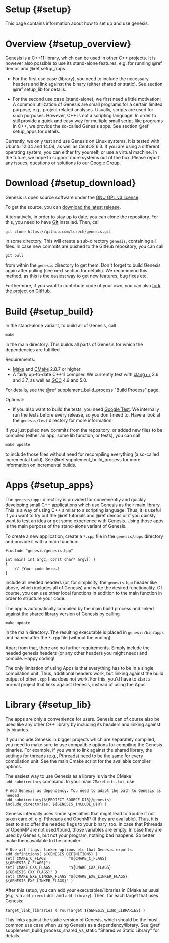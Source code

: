 Setup {#setup}
============

This page contains information about how to set up and use genesis.

# Overview {#setup_overview}

<!--
The functionality of genesis can be used in two ways:

 *  As a C++ library.
 *  As a Python module.
-->

Genesis is a C++11 library, which can be used in other C++ projects. It is however also possible
to use its stand-alone features, e.g. for running @ref demos and @ref setup_apps.

 *  For the first use case (library), you need to include the necessary headers and link against the
    binary (either shared or static). See section @ref setup_lib for details.

 *  For the second use case (stand-alone), we first need a little motivation:
    A common utilization of Genesis are small programs for a certain limited purpose, e.g., project
    related analyses. Usually, scripts are used for such purposes. However, C++ is not a scripting
    language. In order to still provide a quick and easy way for multiple small script-like programs
    in C++, we provide the so-called Genesis apps. See section @ref setup_apps for details.

<!--
In addition to C++, the classes and functions are (mostly) exported to Python. The Genesis module
can be imported and used as any other Python module. See section @ref setup_python.
-->

Currently, we only test and use Genesis on Linux systems. It is tested with Ubuntu 12.04 and 14.04,
as well as CentOS 6.3. If you are using a different operating system, you can either try yourself,
or use a virtual machine. In the future, we hope to support more systems out of the box.
Please report any issues, questions or solutions to our
[Google Group](https://groups.google.com/forum/#!forum/phylogenetic-placement).

# Download {#setup_download}

Genesis is open source software under the [GNU GPL v3 license](http://www.gnu.org/licenses/gpl.html).

To get the source, you can [download the latest release](https://github.com/lczech/genesis/releases).

Alternatively, in order to stay up to date, you can clone the repository. For this, you need to have
[Git](https://git-scm.com/) installed. Then, call

    git clone https://github.com/lczech/genesis.git

in some directory. This will create a sub-directory `genesis`, containing all files. In case new
commits are pushed to the GitHub repository, you can call

    git pull

from within the `genesis` directory to get them. Don't forget to build Genesis again after pulling
(see next section for details).
We recommend this method, as this is the easiest way to get new features, bug fixes etc.

Furthermore, if you want to contribute code of your own, you can also
[fork the project on GitHub](https://github.com/lczech/genesis).

# Build {#setup_build}

In the stand-alone variant, to build all of Genesis, call

    make

in the main directory. This builds all parts of Genesis for which the dependencies are fulfilled.

Requirements:

 *  [Make](https://www.gnu.org/software/make/) and [CMake](https://cmake.org/) 2.8.7 or higher.
 *  A fairly up-to-date C++11 compiler. We currently test with [clang++](http://clang.llvm.org/)
    3.6 and 3.7, as well as [GCC](https://gcc.gnu.org/) 4.9 and 5.0.

<!-- The requirements are of course also needed when using Genesis as a library. -->
For details, see the @ref supplement_build_process "Build Process" page.

Optional:

<!--
 *  The Python module requires [Boost Python](www.boost.org/doc/libs/release/libs/python/)
    1.41 or higher. Frankly, this is a huge requirement, but currently this is the way it is.
    You might need to compile Boost Python with the `-fPIC` flag to work properly.

    To build the Python module, you need CMake 2.8.12 or higher.
-->
 *  If you also want to build the tests, you need [Google Test](https://github.com/google/googletest).
    We internally run the tests before every release, so you don't need to. Have a look at the
    `genesis/test` directory for more information.

If you just pulled new commits from the repository, or added new files to be compiled
(either an app, some lib function, <!--Python bindings,--> or tests), you can call

    make update

to include those files without need for recompiling everything (a so-called incremental build).
See @ref supplement_build_process for more information on incremental builds.

# Apps {#setup_apps}

The `genesis/apps` directory is provided for conveniently and quickly developing small C++ applications
which use Genesis as their main library. This is a way of using C++ similar to a scripting language.
Thus, it is useful if you want to try out the @ref tutorials and @ref demos or if you quickly want
to test an idea or get some experience with Genesis. Using those apps is the main purpose
of the stand-alone variant of Genesis.

<!--
Reasons to use this method (instead of the genesis Python bindings) include:

 *  If you want to try out the @ref tutorials and @ref demos.
 *  If you quickly want to test an idea or get some experience with genesis.
 *  If Boost Python is not available on your target system.
 *  If not all needed functions of genesis are exported to Python (yet).
 *  If you simply feel more comfortable developing in C++ than in Python.
-->

To create a new application, create a `*.cpp` file in the `genesis/apps` directory and provide it
with a main function:

~~~{.cpp}
#include "genesis/genesis.hpp"

int main( int argc, const char* argv[] )
{
	// [Your code here.]
}
~~~

Include all needed headers (or, for simplicity, the `genesis.hpp` header like above, which includes
all of Genesis) and write the desired functionality. Of course, you can use other local functions
in addition to the main function in order to structure your code.

The app is automatically compiled by the main build process and linked against the shared library
version of Genesis by calling

    make update

in the main directory. The resulting executable is placed in `genesis/bin/apps` and named after the
`*.cpp` file (without the ending).

Apart from that, there are no further requirements. Simply include the needed genesis headers (or
any other headers you might need) and compile. Happy coding!

The only limitation of using Apps is that everything has to be in a single compilation unit.
Thus, additional headers work, but linking against the build output of other `.cpp` files does not
work. For this, you'd have to start a normal project that links against Genesis, instead of using
the Apps.

# Library {#setup_lib}

The apps are only a convenience for users. Genesis can of course also be used like any
other C++ library by including its headers and linking against its binaries.

If you include Genesis in bigger projects which are separately compiled, you need to make sure to
use compatible options for compiling the Genesis binaries. For example, if you want to link against
the shared library, the settings for threads (e.g., Pthreads) need to be the same for every
compilation unit. See the main Cmake script for the available compiler options.

The easiest way to use Genesis as a library is via the CMake `add_subdirectory` command. In your
main `CMakeLists.txt`, use:

~~~{.cmake}
# Add Genesis as dependency. You need to adapt the path to Genesis as needed.
add_subdirectory(${PROJECT_SOURCE_DIR}/genesis)
include_directories( ${GENESIS_INCLUDE_DIR} )
~~~

Genesis internally uses some specialties that might lead to trouble if not taken care of,
e.g. Pthreads and OpenMP (if they are available). Thus, it is best to also offer the needed flags to
your binary, too. In case that Pthreads or OpenMP are not used/found, those variables are empty.
In case they are used by Genesis, but not your program, nothing bad happens.
So better make them available to the compiler:

~~~{.cmake}
# Use all flags, linker options etc that Genesis exports.
add_definitions( ${GENESIS_DEFINITIONS} )
set( CMAKE_C_FLAGS          "${CMAKE_C_FLAGS}          ${GENESIS_C_FLAGS}")
set( CMAKE_CXX_FLAGS        "${CMAKE_CXX_FLAGS}        ${GENESIS_CXX_FLAGS}" )
set( CMAKE_EXE_LINKER_FLAGS "${CMAKE_EXE_LINKER_FLAGS} ${GENESIS_EXE_LINKER_FLAGS}" )
~~~

After this setup, you can add your executables/libraries in CMake as usual (e.g, via
`add_executable` and `add_library`). Then, for each target that uses Genesis:

~~~{.cmake}
target_link_libraries ( YourTarget ${GENESIS_LINK_LIBRARIES} )
~~~

This links against the static version of Genesis, which should be the most common use case when
using Genesis as a dependency/library.
See @ref supplement_build_process_shared_vs_static "Shared vs Static Library" for details.

<!--
# Python {#setup_python}

For users who are more comfortable to develop in Python, we also offer a Python interface.
The module file is created using [Boost Python](www.boost.org/doc/libs/release/libs/python/),
see @ref setup_build for details.

After building, the module file is located at `genesis/bin/python/genesis.so`. According to
[the Python documentation](https://docs.python.org/2/tutorial/modules.html#the-module-search-path),
there are several ways to make the module available:

 *  Copy or create a link to the module into the directory that contains the scripts you want to run.
    For example, call

        ln -s path/to/genesis/bin/python/genesis.so .

    in that directory. Mind the dot at the end of that line.
 *  Extend the environment variable `PYTHONPATH`. For example, in your terminal configuration,
    add the line

        export PYTHONPATH+="path/to/genesis/bin/python/"

    On Ubuntu systems, this configuration file is usually located at `/home/user/.bashrc`.

You can test whether or not the module is available for import in Python with

~~~{.py}
import genesis
print genesis.utils.genesis_header()
~~~

We recommend to use an interactive Python shell like [IPython](https://ipython.org/) or
[bpython](http://bpython-interpreter.org/) in order to discover the functionality of Genesis.

**Important remark:** At the moment, most, but not all functionality of Genesis is exported to
Python. This is mainly due to the fact that the library is developed by a C++ advocate. Well, also
because there are some limits for the interoperability between Python and C++, e.g., regarding C++
concepts like streams, const correctness and templates. This make exporting certain functions
more difficult than others.

If you find yourself in need of a function of Genesis that is not yet available via the Python
interface, please
[open an issue on our GitHub page](https://github.com/lczech/genesis/issues). This helps us in
prioritizing the most needed aspects.
-->
